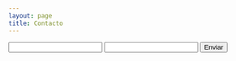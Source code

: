 ```yaml
---
layout: page
title: Contacto
---
```


<form action="https://formspree.io/j.benjamin.camacho@gmail.com" method="POST">
  <input type="text" name="name">
  <input type="email" name="_replyto">
  <input type="submit" value="Enviar">
</form>